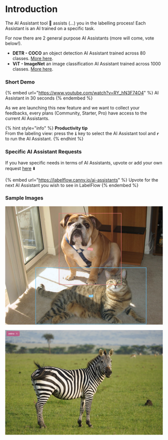 # Introduction

The AI Assistant tool :drum: assists (...) you in the labelling process! Each Assistant is an AI trained on a specific task.

For now there are 2 general purpose AI Assistants (more will come, vote below!).

* **DETR - COCO** an object detection AI Assistant trained across 80 classes. [More here](detr-coco.md).
* **ViT - ImageNet** an image classification AI Assistant trained across 1000 classes. [More here](vit-imagenet.md).

### Short Demo

{% embed url="https://www.youtube.com/watch?v=RY_hN3F74O4" %}
AI Assistant in 30 seconds
{% endembed %}

As we are launching this new feature and we want to collect your feedbacks, every plans (Community, Starter, Pro) have access to the current AI Assistants.

{% hint style="info" %}
**Productivity tip**\
From the labeling view: press the **`i`** key to select the AI Assistant tool and **`r`** to run the AI Assistant.
{% endhint %}

### Specific AI Assistant Requests

If you have specific needs in terms of AI Assistants, upvote or add your own request [here](https://labelflow.canny.io/ai-assistants) ⬇️

{% embed url="https://labelflow.canny.io/ai-assistants" %}
Upvote for the next AI Assistant you wish to see in LabelFlow
{% endembed %}

### Sample Images

![Object detection with DETR - COCO AI Assistant](<../.gitbook/assets/image (11).png>)

![Image classification with ViT - ImageNet AI Assistant](<../.gitbook/assets/image (10).png>)

